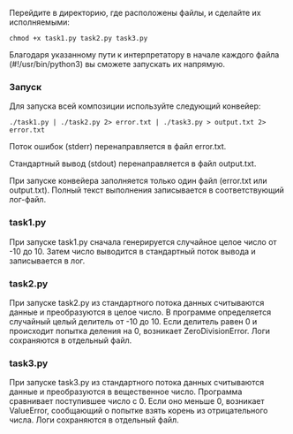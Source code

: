 Перейдите в директорию, где расположены файлы, и сделайте их исполняемыми:

`chmod +x task1.py task2.py task3.py`

Благодаря указанному пути к интерпретатору в начале каждого файла (#!/usr/bin/python3) вы сможете запускать их напрямую.

### Запуск
Для запуска всей композиции используйте следующий конвейер:


`./task1.py | ./task2.py 2> error.txt | ./task3.py > output.txt 2> error.txt`


Поток ошибок (stderr) перенаправляется в файл error.txt.

Стандартный вывод (stdout) перенаправляется в файл output.txt.

При запуске конвейера заполняется только один файл (error.txt или output.txt). Полный текст выполнения записывается в соответствующий лог-файл.

### task1.py
При запуске task1.py сначала генерируется случайное целое число от -10 до 10.
Затем число выводится в стандартный поток вывода и записывается в лог.

### task2.py
При запуске task2.py из стандартного потока данных считываются данные и преобразуются в целое число.
В программе определяется случайный целый делитель от -10 до 10. Если делитель равен 0 и происходит попытка деления на 0, возникает ZeroDivisionError.
Логи сохраняются в отдельный файл.

### task3.py
При запуске task3.py из стандартного потока данных считываются данные и преобразуются в вещественное число.
Программа сравнивает поступившее число с 0. Если оно меньше 0, возникает ValueError, сообщающий о попытке взять корень из отрицательного числа.
Логи сохраняются в отдельный файл.
